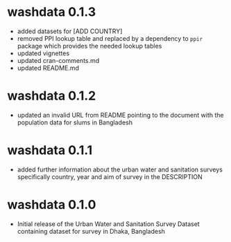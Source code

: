 # washdata 0.1.3
* added datasets for [ADD COUNTRY]
* removed PPI lookup table and replaced by a dependency to `ppir` package which
provides the needed lookup tables
* updated vignettes
* updated cran-comments.md
* updated README.md

# washdata 0.1.2
* updated an invalid URL from README pointing to the document with the
population data for slums in Bangladesh

# washdata 0.1.1
* added further information about the urban water and sanitation surveys 
specifically country, year and aim of survey in the DESCRIPTION

# washdata 0.1.0
* Initial release of the Urban Water and Sanitation Survey Dataset containing
dataset for survey in Dhaka, Bangladesh
